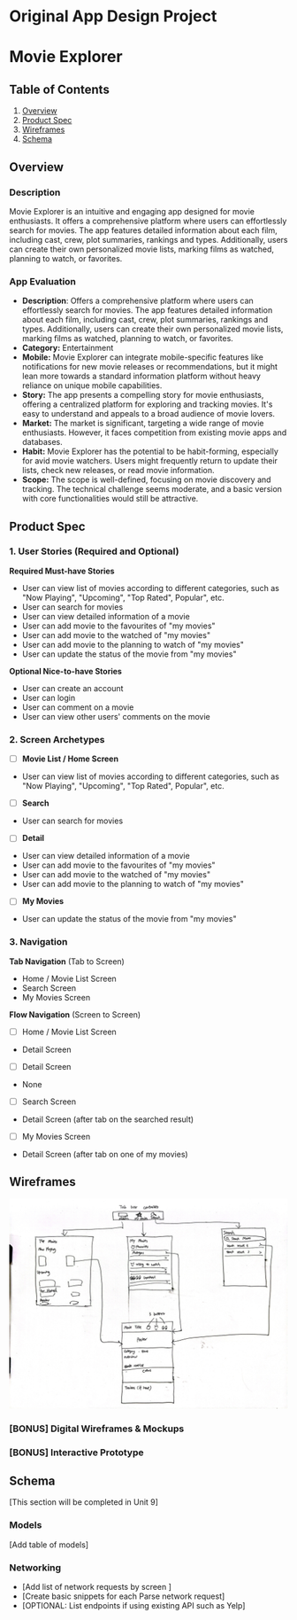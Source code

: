 Original App Design Project 
===

# Movie Explorer

## Table of Contents

1. [Overview](#Overview)
2. [Product Spec](#Product-Spec)
3. [Wireframes](#Wireframes)
4. [Schema](#Schema)

## Overview

### Description

Movie Explorer is an intuitive and engaging app designed for movie enthusiasts. It offers a comprehensive platform where users can effortlessly search for movies. The app features detailed information about each film, including cast, crew, plot summaries, rankings and types. Additionally, users can create their own personalized movie lists, marking films as watched, planning to watch, or favorites. 

### App Evaluation

- **Description**: Offers a comprehensive platform where users can effortlessly search for movies. The app features detailed information about each film, including cast, crew, plot summaries, rankings and types. Additionally, users can create their own personalized movie lists, marking films as watched, planning to watch, or favorites. 
- **Category:** Entertainment
- **Mobile:** Movie Explorer can integrate mobile-specific features like notifications for new movie releases or recommendations, but it might lean more towards a standard information platform without heavy reliance on unique mobile capabilities.
- **Story:** The app presents a compelling story for movie enthusiasts, offering a centralized platform for exploring and tracking movies. It's easy to understand and appeals to a broad audience of movie lovers.
- **Market:** The market is significant, targeting a wide range of movie enthusiasts. However, it faces competition from existing movie apps and databases.
- **Habit:** Movie Explorer has the potential to be habit-forming, especially for avid movie watchers. Users might frequently return to update their lists, check new releases, or read movie information.
- **Scope:** The scope is well-defined, focusing on movie discovery and tracking. The technical challenge seems moderate, and a basic version with core functionalities would still be attractive.

## Product Spec

### 1. User Stories (Required and Optional)

**Required Must-have Stories**

* User can view list of movies according to different categories, such as "Now Playing", "Upcoming", "Top Rated", Popular", etc.
* User can search for movies
* User can view detailed information of a movie
* User can add movie to the favourites of "my movies"
* User can add movie to the watched of "my movies"
* User can add movie to the planning to watch of "my movies"
* User can update the status of the movie from "my movies"

**Optional Nice-to-have Stories**

* User can create an account
* User can login
* User can comment on a movie
* User can view other users' comments on the movie

### 2. Screen Archetypes

- [ ] **Movie List / Home Screen**
* User can view list of movies according to different categories, such as "Now Playing", "Upcoming", "Top Rated", Popular", etc.
- [ ] **Search**
* User can search for movies
- [ ] **Detail**
* User can view detailed information of a movie
* User can add movie to the favourites of "my movies"
* User can add movie to the watched of "my movies"
* User can add movie to the planning to watch of "my movies"
- [ ] **My Movies**
* User can update the status of the movie from "my movies"

### 3. Navigation

**Tab Navigation** (Tab to Screen)

* Home / Movie List Screen
* Search Screen
* My Movies Screen

**Flow Navigation** (Screen to Screen)

- [ ] Home / Movie List Screen
* Detail Screen
- [ ] Detail Screen
* None
- [ ] Search Screen
* Detail Screen (after tab on the searched result)
- [ ] My Movies Screen
* Detail Screen (after tab on one of my movies)

## Wireframes

![](IMG_9037.JPG)

### [BONUS] Digital Wireframes & Mockups

### [BONUS] Interactive Prototype

## Schema 

[This section will be completed in Unit 9]

### Models

[Add table of models]

### Networking

- [Add list of network requests by screen ]
- [Create basic snippets for each Parse network request]
- [OPTIONAL: List endpoints if using existing API such as Yelp]

